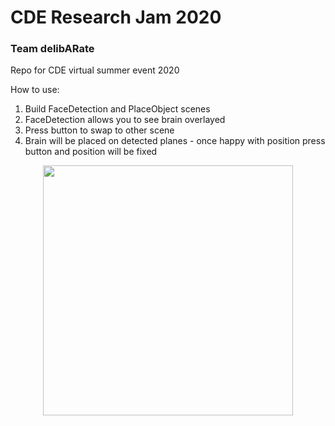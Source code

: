 # CDE Research Jam 2020
### Team delibARate
Repo for CDE virtual summer event 2020

How to use:
  1. Build FaceDetection and PlaceObject scenes
  2. FaceDetection allows you to see brain overlayed
  3. Press button to swap to other scene
  4. Brain will be placed on detected planes - once happy with position press button and position will be fixed



<div align="center">
    <img src="CDE-Research-Jam-2020/Research images/inside_brain.jpg" width="400px"</img> 
</div>
